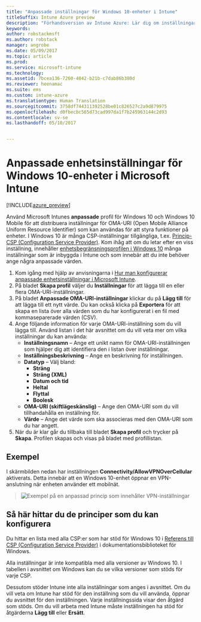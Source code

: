 ```yaml
---
title: "Anpassade inställningar för Windows 10-enheter i Intune"
titleSuffix: Intune Azure preview
description: "Förhandsversion av Intune Azure: Lär dig om inställningarna du kan använda i en anpassad Windows 10-profil."
keywords: 
author: robstackmsft
ms.author: robstack
manager: angrobe
ms.date: 05/09/2017
ms.topic: article
ms.prod: 
ms.service: microsoft-intune
ms.technology: 
ms.assetid: 7bcea136-7260-4042-b21b-c7dab86b380d
ms.reviewer: heenamac
ms.suite: ems
ms.custom: intune-azure
ms.translationtype: Human Translation
ms.sourcegitcommit: 3758df744311392528be01c826527c2a9d879975
ms.openlocfilehash: d0fbecbc565d73cad997da1f7b245963144c2d93
ms.contentlocale: sv-se
ms.lasthandoff: 05/10/2017


---
```


# <a name="custom-device-settings-for-windows-10-devices-in-microsoft-intune"></a>Anpassade enhetsinställningar för Windows 10-enheter i Microsoft Intune

[!INCLUDE[azure_preview](../includes/azure_preview.md)]

 Använd Microsoft Intunes **anpassade** profil för Windows 10 och Windows 10 Mobile för att distribuera inställningar för OMA-URI (Open Mobile Alliance Uniform Resource Identifier) som kan användas för att styra funktioner på enheter. I Windows 10 är många CSP-inställningar tillgängliga, t.ex. [Princip-CSP (Configuration Service Provider)](https://technet.microsoft.com/itpro/windows/manage/how-it-pros-can-use-configuration-service-providers).
Kom ihåg att om du letar efter en viss inställning, innehåller [enhetsbegränsningsprofilen i Windows 10](/intune-azure/configure-devices/device-restrictions-for-windows-10) många inställningar som är inbyggda i Intune och som innebär att du inte behöver ange några anpassade värden.

1. Kom igång med hjälp av anvisningarna i [Hur man konfigurerar anpassade enhetsinställningar i Microsoft Intune](how-to-configure-custom-settings.md).
2. På bladet **Skapa profil** väljer du **Inställningar** för att lägga till en eller flera OMA-URI-inställningar.
3. På bladet **Anpassade OMA-URI-inställningar** klickar du på **Lägg till** för att lägga till ett nytt värde. Du kan också klicka på **Exportera** för att skapa en lista över alla värden som du har konfigurerat i en fil med kommaseparerade värden (CSV).
4. Ange följande information för varje OMA-URI-inställning som du vill lägga till. Använd listan i det här avsnittet om du vill veta mer om vilka inställningar du kan använda:
    - **Inställningsnamn** – Ange ett unikt namn för OMA-URI-inställningen som hjälper dig att identifiera den i listan över inställningar.
    - **Inställningsbeskrivning** – Ange en beskrivning för inställningen.
    - **Datatyp** – Välj bland:
        - **Sträng**
        - **Sträng (XML)**
        - **Datum och tid**
        - **Heltal**
        - **Flyttal**
        - **Boolesk**
    - **OMA-URI (skiftlägeskänslig)** – Ange den OMA-URI som du vill tillhandahålla en inställning för.
    - **Värde** – Ange det värde som ska associeras med den OMA-URI som du har angett.
5. När du är klar går du tillbaka till bladet **Skapa profil** och trycker på **Skapa**.
Profilen skapas och visas på bladet med profillistan.

## <a name="example"></a>Exempel
I skärmbilden nedan har inställningen **Connectivity/AllowVPNOverCellular** aktiverats. Detta innebär att en Windows 10-enhet öppnar en VPN-anslutning när enheten använder ett mobilnät.

> ![Exempel på en anpassad princip som innehåller VPN-inställningar](./media/custom-policy-example.png)


## <a name="how-to-find-the-policies-you-can-configure"></a>Så här hittar du de principer som du kan konfigurera

Du hittar en lista med alla CSP:er som har stöd för Windows 10 i [Referens till CSP (Configuration Service Provider)](https://msdn.microsoft.com/windows/hardware/commercialize/customize/mdm/configuration-service-provider-reference) i dokumentationsbiblioteket för Windows.

Alla inställningar är inte kompatibla med alla versioner av Windows 10. I tabellen i avsnittet om Windows kan du se vilka versioner som stöds för varje CSP.

Dessutom stöder Intune inte alla inställningar som anges i avsnittet. Om du vill veta om Intune har stöd för den inställning som du vill använda, öppnar du avsnittet för den inställningen. Varje inställningssida visar den åtgärd som stöds. Om du vill arbeta med Intune måste inställningen ha stöd för åtgärderna **Lägg till** eller **Ersätt**.



